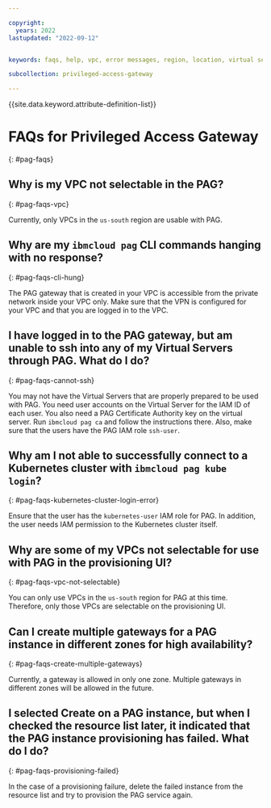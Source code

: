 ```yaml
---

copyright:
  years: 2022
lastupdated: "2022-09-12"


keywords: faqs, help, vpc, error messages, region, location, virtual servers, kubernetes, ssh, provisioning, high availability, PAG faqs

subcollection: privileged-access-gateway

---
```


{{site.data.keyword.attribute-definition-list}}

# FAQs for Privileged Access Gateway
{: #pag-faqs}

## Why is my VPC not selectable in the PAG?
{: #pag-faqs-vpc}

Currently, only VPCs in the `us-south` region are usable with PAG.

## Why are my `ibmcloud pag` CLI commands hanging with no response?
{: #pag-faqs-cli-hung}

The PAG gateway that is created in your VPC is accessible from the private network inside your VPC only. Make sure that the VPN is configured for your VPC and that you are logged in to the VPC.

## I have logged in to the PAG gateway, but am unable to ssh into any of my Virtual Servers through PAG. What do I do?
{: #pag-faqs-cannot-ssh}

You may not have the Virtual Servers that are properly prepared to be used with PAG. You need user accounts on the Virtual Server for the IAM ID of each user. You also need a PAG Certificate Authority key on the virtual server. Run `ibmcloud pag ca` and follow the instructions there. Also, make sure that the users have the PAG IAM role `ssh-user`.

## Why am I not able to successfully connect to a Kubernetes cluster with `ibmcloud pag kube login`?
{: #pag-faqs-kubernetes-cluster-login-error}

Ensure that the user has the `kubernetes-user` IAM role for PAG. In addition, the user needs IAM permission to the Kubernetes cluster itself.

## Why are some of my VPCs not selectable for use with PAG in the provisioning UI?
{: #pag-faqs-vpc-not-selectable}

You can only use VPCs in the `us-south` region for PAG at this time. Therefore, only those VPCs are selectable on the provisioning UI.

## Can I create multiple gateways for a PAG instance in different zones for high availability?
{: #pag-faqs-create-multiple-gateways}

Currently, a gateway is allowed in only one zone. Multiple gateways in different zones will be allowed in the future.

##  I selected Create on a PAG instance, but when I checked the resource list later, it indicated that the PAG instance provisioning has failed. What do I do?
{: #pag-faqs-provisioning-failed}

In the case of a provisioning failure, delete the failed instance from the resource list and try to provision the PAG service again.
